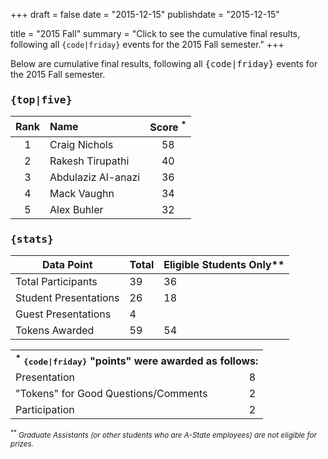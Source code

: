 +++
draft = false
date = "2015-12-15"
publishdate = "2015-12-15"

title = "2015 Fall"
summary = "Click to see the cumulative final results, following all `{code|friday}` events for the 2015 Fall semester."
+++

Below are cumulative final results, following all <tt>{code|friday}</tt> events for the 2015 Fall semester.

### <tt>{top|five}</tt>

| Rank | Name | Score <sup>*</sup> |
|:----:|:----|:-------------------:| 
| 1  | Craig Nichols      | 58 |
| 2  | Rakesh Tirupathi   | 40 |
| 3  | Abdulaziz Al-anazi | 36 |
| 4  | Mack Vaughn        | 34 |
| 5  | Alex Buhler        | 32 |


### <tt>{stats}</tt> 

| Data&nbsp;Point                                          | Total  | Eligible&nbsp;Students&nbsp;Only** |
| -------------------------------------------------------- | ------ | ---------------------------------- |
| Total&nbsp;Participants                                  | 39     | 36                                 |  
| Student&nbsp;Presentations                               | 26     | 18                                 |  
| Guest&nbsp;Presentations                                 | 4      |                                    |     
| Tokens&nbsp;Awarded                                      | 59     | 54                                 |  


<table>
<tr><th colspan=2><sup>*</sup>&nbsp;<tt>{code|friday}</tt>&nbsp;"points"&nbsp;were&nbsp;awarded&nbsp;as&nbsp;follows: </th></tr>
<tr><td>Presentation  </td><td> 8 </td></tr>
<tr><td>"Tokens"&nbsp;for&nbsp;Good&nbsp;Questions/Comments   </td><td>2 </td></tr>
<tr><td>Participation     </td><td> 2 </td></tr>
</table>

<small><em><sup>**</sup>&nbsp;Graduate Assistants (or other students who are A-State employees) are not eligible for prizes.</em></small>
